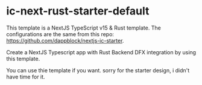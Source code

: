 # ic-next-rust-starter-default

This template is a NextJS TypeScript v15 & Rust template. The configurations are the same from this repo: https://github.com/dappblock/nextjs-ic-starter.

Create a NextJS Typescript app with Rust Backend DFX integration by using this template.

You can use thie template if you want. sorry for the starter design, i didn't have time for it. 